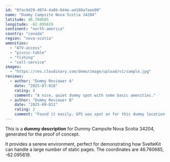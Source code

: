 ```yaml
---
id: "0fac9d29-d874-4a8b-844e-a4108a7aee00"
name: "Dummy Campsite Nova Scotia 34204"
latitude: 46.760685
longitude: -62.095619
continent: "north-america"
country: "canada"
region: "nova-scotia"
amenities:
  - "ATV-access"
  - "picnic-table"
  - "fishing"
  - "cell-service"
images:
  - "https://res.cloudinary.com/demo/image/upload/v1/sample.jpg"
reviews:
  - author: "Dummy Reviewer A"
    date: "2025-07-018"
    rating: 4
    comment: "A nice, quiet dummy spot with some basic amenities."
  - author: "Dummy Reviewer B"
    date: "2025-09-012"
    rating: 2
    comment: "Found it easily. GPS was spot on for this dummy location."
---
```


This is a **dummy description** for Dummy Campsite Nova Scotia 34204, generated for the proof of concept.

It provides a serene environment, perfect for demonstrating how SvelteKit can handle a large number of static pages. The coordinates are 46.760685, -62.095619.
